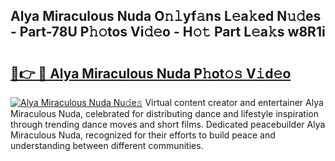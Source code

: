 ## Alya Miraculous Nuda O𝚗𝚕yf𝚊ns L𝚎a𝚔ed N𝚞𝚍es - Part-78U P𝚑𝚘tos Vi𝚍𝚎o - H𝚘𝚝 Part L𝚎a𝚔s w8R1i

# <h2><a href="http://kf5w3nl.oniu.top/?m=Alya+Miraculous+Nuda">🔗👉 🔴 Alya Miraculous Nuda P𝚑ot𝚘𝚜 V𝚒d𝚎o</a></h2>

[![Alya Miraculous Nuda Nu𝚍e𝚜](https://i.imgur.com/0qMVB7G.gif)](http://kf5w3nl.oniu.top/?m=Alya+Miraculous+Nuda)
Virtual content creator and entertainer Alya Miraculous Nuda, celebrated for distributing dance and lifestyle inspiration through trending dance moves and short films. Dedicated peacebuilder Alya Miraculous Nuda, recognized for their efforts to build peace and understanding between different communities.  
